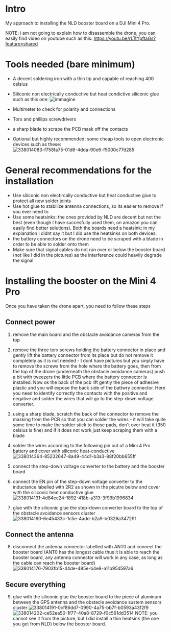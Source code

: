 # Intro
My approach to installing the NLD booster board on a DJI Mini 4 Pro.

NOTE: i am not going to explain how to disassemble the drone, you can easily find video on youtube such as this: https://youtu.be/rLTtYpftaGs?feature=shared

# Tools needed (bare minimum)
- A decent soldering iron with a thin tip and capable of reaching 400 celsius
- Siliconic non electrically conductive but heat condictive siliconic glue such as this one:
![immagine](https://github.com/user-attachments/assets/2a0a0e62-e4f0-48af-b45c-07f20505b6b9)

- Multimeter to check for polarity and connections
- Torx and phillips screwdrivers
- a sharp blade to scrape the PCB mask off the contacts
- Optional but highly recommended: some cheap tools to open electronic devices such as these: 
![338014083-f758fa75-01d6-4dda-90e6-f5000c77d285](https://github.com/user-attachments/assets/3a104caa-c078-41a8-82ae-4bfe9642fcd5)

# General recommendations for the installation
- Use siliconic non electircally conductive but heat conductive glue to protect all new solder joints
- Use hot glue to stabilize antenna connections, so its easier to remove if you ever need to
- Use some heatsinks: the ones provided by NLD are decent but not the best (even though I have succesfully used them, on amazon you can easily find better solutions). Both the boards need a heatsink: in my explanation I didnt say it but I did use the heatsinks on both devices. 
- the battery connectors on the drone need to be scraped with a blade in order to be able to solder onto them
- Make sure that signal cables do not run over or below the booster board (not like I did in the pictures) as the interference could heavily degrade the signal


# Installing the booster on the Mini 4 Pro
Once you have taken the drone apart, you need to follow these steps

## Connect power
1) remove the main board and the obstacle avoidance cameras from the top
2) remove the three torx screws holding the battery connector in place and gently lift the battery connector from its place but do not remove it completely as it is not needed - I dont have pictures but you sinply have to remove the screws from the hole where the battery goes, then from the top of the drone (underneath the obstacle avoidance cameras) push a bit with tweezers the little PCB where the battery connector is installed. Now ok the back of the pcb lift gently the piece of adhesive plastic and you will expose the back side of the battwry connector. Here you need to identify correctly the contacts with the positive and negative and solder the wires that will go to the step-down voltage converter. 
3) using a sharp blade, scratch the back of the connector to remove the masking from the PCB so that you can solder the wires - it will take quite some time to make the solder stick to those pads, don't over heat it (350 celsius is fine) and if it does not work just keep scraping them with a blade
4) solder the wires according to the following pin out of a Mini 4 Pro battery and cover with siliconic heat-conductive
![338014364-85232647-8a49-44d1-b3a3-88f20bb655ff](https://github.com/user-attachments/assets/857ae314-c66a-4ed5-8d86-c96ad2aab921)

6) connect the step-down voltage converter to the battery and the booster board
7) connect the EN pin of the step-down voltage converter to the inductance labelled with 2R2 as shown in the picutre below and cover with the siliconic heat conductive glue
![338014131-4d84ec24-1892-418b-a313-3f99b1996834](https://github.com/user-attachments/assets/eb515ecb-e488-45f1-8e90-4fd73c0442b4)

8) glue with the siliconic glue the step-down converter board to the top of the obstacle avoidance sensors cluster
![338014160-6e45433c-1c5e-4add-b2a9-b0326a34729f](https://github.com/user-attachments/assets/0e1cde2b-e19f-41ef-a047-eeef397ace45)


## Connect the antenna
8) disconnect the antenna connector labelled with ANT0 and connect the booster board (ANT0 has the longest cable thus it is able to reach the booster board, any antenna connector will work in any case, as long as the cable can reach the booster board)
![338014176-7903fb15-44de-485e-b4e8-a11b95d597a6](https://github.com/user-attachments/assets/ab5e3f54-3dbd-407e-a990-9c0f7c805b95)

## Secure everything
9) glue with the siliconic glue the booster board to the piece of aluminum between the GPS antenna and the obstacle avoidance sustem sensors cluster
![338014191-0cf86dd7-0990-4a75-bb7f-b0593a43f2f9](https://github.com/user-attachments/assets/fe16bee5-c781-47db-b6e7-0b92493f2129)
![338014202-ce52ea50-1f77-40a8-8729-f0c561dd3514](https://github.com/user-attachments/assets/c3c859e9-9023-474b-a12a-b78a3b6776f4)
NOTE: you cannot see it from the picture, but I did install a thin heatsink (the one you get from NLD) below the booster board.
